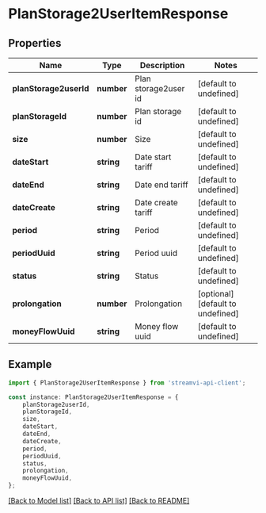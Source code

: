 # PlanStorage2UserItemResponse


## Properties

Name | Type | Description | Notes
------------ | ------------- | ------------- | -------------
**planStorage2userId** | **number** | Plan storage2user id | [default to undefined]
**planStorageId** | **number** | Plan storage id | [default to undefined]
**size** | **number** | Size | [default to undefined]
**dateStart** | **string** | Date start tariff | [default to undefined]
**dateEnd** | **string** | Date end tariff | [default to undefined]
**dateCreate** | **string** | Date create tariff | [default to undefined]
**period** | **string** | Period | [default to undefined]
**periodUuid** | **string** | Period uuid | [default to undefined]
**status** | **string** | Status | [default to undefined]
**prolongation** | **number** | Prolongation | [optional] [default to undefined]
**moneyFlowUuid** | **string** | Money flow uuid | [default to undefined]

## Example

```typescript
import { PlanStorage2UserItemResponse } from 'streamvi-api-client';

const instance: PlanStorage2UserItemResponse = {
    planStorage2userId,
    planStorageId,
    size,
    dateStart,
    dateEnd,
    dateCreate,
    period,
    periodUuid,
    status,
    prolongation,
    moneyFlowUuid,
};
```

[[Back to Model list]](../README.md#documentation-for-models) [[Back to API list]](../README.md#documentation-for-api-endpoints) [[Back to README]](../README.md)
